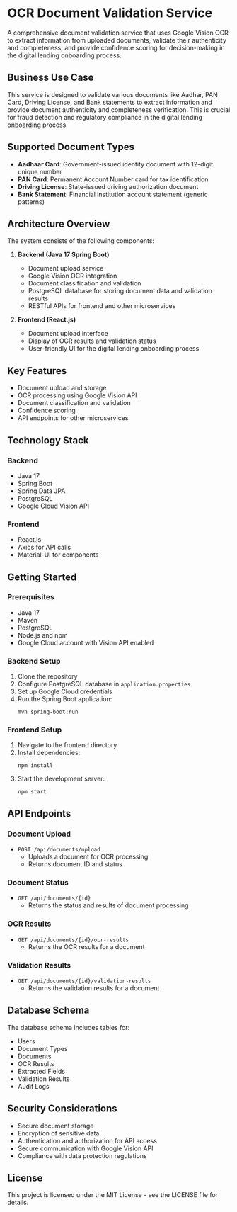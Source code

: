 # OCR Document Validation Service

A comprehensive document validation service that uses Google Vision OCR to extract information from uploaded documents, validate their authenticity and completeness, and provide confidence scoring for decision-making in the digital lending onboarding process.

## Business Use Case

This service is designed to validate various documents like Aadhar, PAN Card, Driving License, and Bank statements to extract information and provide document authenticity and completeness verification. This is crucial for fraud detection and regulatory compliance in the digital lending onboarding process.

## Supported Document Types

- **Aadhaar Card**: Government-issued identity document with 12-digit unique number
- **PAN Card**: Permanent Account Number card for tax identification
- **Driving License**: State-issued driving authorization document
- **Bank Statement**: Financial institution account statement (generic patterns)

## Architecture Overview

The system consists of the following components:

1. **Backend (Java 17 Spring Boot)**
   - Document upload service
   - Google Vision OCR integration
   - Document classification and validation
   - PostgreSQL database for storing document data and validation results
   - RESTful APIs for frontend and other microservices

2. **Frontend (React.js)**
   - Document upload interface
   - Display of OCR results and validation status
   - User-friendly UI for the digital lending onboarding process

## Key Features

- Document upload and storage
- OCR processing using Google Vision API
- Document classification and validation
- Confidence scoring
- API endpoints for other microservices

## Technology Stack

### Backend
- Java 17
- Spring Boot
- Spring Data JPA
- PostgreSQL
- Google Cloud Vision API

### Frontend
- React.js
- Axios for API calls
- Material-UI for components

## Getting Started

### Prerequisites

- Java 17
- Maven
- PostgreSQL
- Node.js and npm
- Google Cloud account with Vision API enabled

### Backend Setup

1. Clone the repository
2. Configure PostgreSQL database in `application.properties`
3. Set up Google Cloud credentials
4. Run the Spring Boot application:
   ```
   mvn spring-boot:run
   ```

### Frontend Setup

1. Navigate to the frontend directory
2. Install dependencies:
   ```
   npm install
   ```
3. Start the development server:
   ```
   npm start
   ```

## API Endpoints

### Document Upload
- `POST /api/documents/upload`
  - Uploads a document for OCR processing
  - Returns document ID and status

### Document Status
- `GET /api/documents/{id}`
  - Returns the status and results of document processing

### OCR Results
- `GET /api/documents/{id}/ocr-results`
  - Returns the OCR results for a document

### Validation Results
- `GET /api/documents/{id}/validation-results`
  - Returns the validation results for a document

## Database Schema

The database schema includes tables for:
- Users
- Document Types
- Documents
- OCR Results
- Extracted Fields
- Validation Results
- Audit Logs

## Security Considerations

- Secure document storage
- Encryption of sensitive data
- Authentication and authorization for API access
- Secure communication with Google Vision API
- Compliance with data protection regulations

## License

This project is licensed under the MIT License - see the LICENSE file for details.